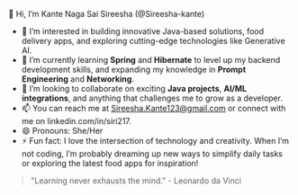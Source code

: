 👋 Hi, I’m Kante Naga Sai Sireesha (@Sireesha-kante)

- 👀 I’m interested in building innovative Java-based solutions, food delivery apps, and exploring cutting-edge technologies like Generative AI.
- 🌱 I’m currently learning **Spring** and **Hibernate** to level up my backend development skills, and expanding my knowledge in **Prompt Engineering** and **Networking**.
- 💞️ I’m looking to collaborate on exciting **Java projects**, **AI/ML integrations**, and anything that challenges me to grow as a developer.
- 📫 You can reach me at [Sireesha.Kante123@gmail.com](mailto:Sireesha.Kante123@gmail.com) or connect with me on linkedin.com/in/siri217.
- 😄 Pronouns: She/Her
- ⚡ Fun fact: I love the intersection of technology and creativity. When I’m not coding, I’m probably dreaming up new ways to simplify daily tasks or exploring the latest food apps for inspiration!
  
> "Learning never exhausts the mind." - Leonardo da Vinci
